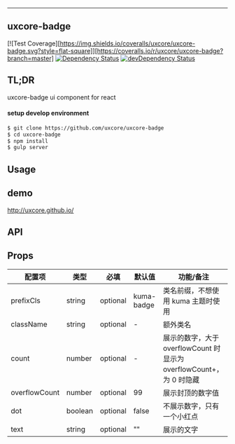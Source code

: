 ---

## uxcore-badge

[![Test Coverage][https://img.shields.io/coveralls/uxcore/uxcore-badge.svg?style=flat-square]][https://coveralls.io/r/uxcore/uxcore-badge?branch=master]
[![Dependency Status](http://img.shields.io/david/uxcore/uxcore-badge.svg?style=flat-square)](https://david-dm.org/uxcore/uxcore-badge)
[![devDependency Status](http://img.shields.io/david/dev/uxcore/uxcore-badge.svg?style=flat-square)](https://david-dm.org/uxcore/uxcore-badge#info=devDependencies)

## TL;DR

uxcore-badge ui component for react

#### setup develop environment

```sh
$ git clone https://github.com/uxcore/uxcore-badge
$ cd uxcore-badge
$ npm install
$ gulp server
```

## Usage

## demo
http://uxcore.github.io/

## API

## Props

| 配置项 |  类型   | 必填     | 默认值 | 功能/备注 |
|-------|--------|----------|-------|---|
| prefixCls | string | optional | kuma-badge | 类名前缀，不想使用 kuma 主题时使用 |
| className | string | optional | - | 额外类名 |
| count | number | optional | -     | 展示的数字，大于 overflowCount 时显示为 overflowCount+，为 0 时隐藏 |
| overflowCount | number | optional | 99 | 展示封顶的数字值|
| dot | boolean | optional | false | 不展示数字，只有一个小红点|
| text | string | optional | "" | 展示的文字 |

